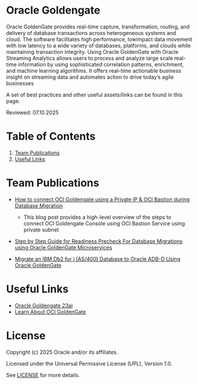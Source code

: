 # Oracle Goldengate

Oracle GoldenGate provides real-time capture, transformation, routing, and delivery of database transactions across heterogeneous systems and cloud. The software facilitates high performance, lowimpact data movement with low latency to a wide variety of databases, platforms, and clouds while maintaining transaction integrity. Using Oracle GoldenGate with Oracle Streaming Analytics allows users to process and analyze large scale real- time information by using sophisticated correlation patterns, enrichment, and machine learning algorithms. It offers real-time actionable business insight on streaming data and automates action to drive today’s agile businesses

A set of best practices and other useful assets/links can be found in this page.

Reviewed: 07.10.2025

# Table of Contents

1. [Team Publications](#team-publications)
2. [Useful Links](#useful-links)

# Team Publications

- [How to connect OCI Goldengate using a Private IP & OCI Bastion during Database Migration](https://medium.com/@snoozrocks/how-to-connect-oci-goldengate-using-a-private-ip-oci-bastion-during-database-migration-b04012ed8e30)
    - This blog post provides a high-level overview of the steps to connect OCI Goldengate Console using OCI Bastion Service using private subnet
- [Step by Step Guide for Readiness Precheck For Database Migrations using Oracle GoldenGate Microservices](https://medium.com/@snoozrocks/step-by-step-guide-for-readiness-precheck-for-database-migrations-using-oracle-goldengate-90b93876fae2)


- [Migrate an IBM Db2 for i (AS/400) Database to Oracle ADB-D Using Oracle GoldenGate](https://medium.com/@snoozrocks/migrate-an-ibm-db2-for-iseries-database-to-oci-adb-d-using-oracle-goldengate-dd1cda91ce6f)

# Useful Links

- [Oracle Goldengate 23ai](https://docs.oracle.com/en/middleware/goldengate/core/23/)
- [Learn About OCI GoldenGate](https://docs.oracle.com/en/cloud/paas/goldengate-service/)




# License

Copyright (c) 2025 Oracle and/or its affiliates.

Licensed under the Universal Permissive License (UPL), Version 1.0.

See [LICENSE](https://github.com/oracle-devrel/technology-engineering/blob/main/LICENSE) for more details.
